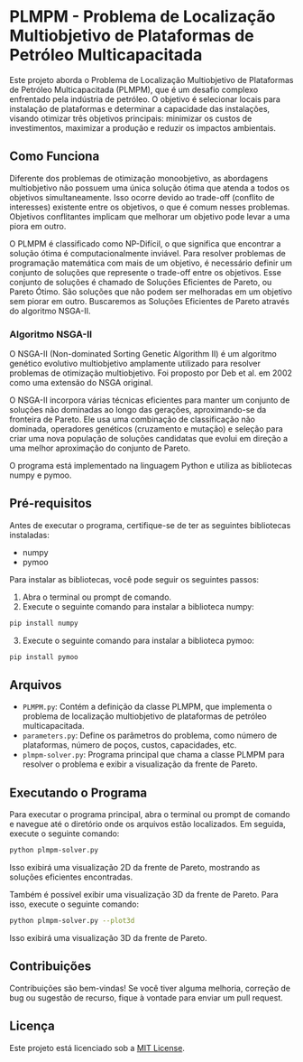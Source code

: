 # PLMPM - Problema de Localização Multiobjetivo de Plataformas de Petróleo Multicapacitada

Este projeto aborda o Problema de Localização Multiobjetivo de Plataformas de Petróleo Multicapacitada (PLMPM), que é um desafio complexo enfrentado pela indústria de petróleo. O objetivo é selecionar locais para instalação de plataformas e determinar a capacidade das instalações, visando otimizar três objetivos principais: minimizar os custos de investimentos, maximizar a produção e reduzir os impactos ambientais.

## Como Funciona

Diferente dos problemas de otimização monoobjetivo, as abordagens multiobjetivo não possuem uma única solução ótima que atenda a todos os objetivos simultaneamente. Isso ocorre devido ao trade-off (conflito de interesses) existente entre os objetivos, o que é comum nesses problemas. Objetivos conflitantes implicam que melhorar um objetivo pode levar a uma piora em outro.

O PLMPM é classificado como NP-Difícil, o que significa que encontrar a solução ótima é computacionalmente inviável. Para resolver problemas de programação matemática com mais de um objetivo, é necessário definir um conjunto de soluções que represente o trade-off entre os objetivos. Esse conjunto de soluções é chamado de Soluções Eficientes de Pareto, ou Pareto Ótimo. São soluções que não podem ser melhoradas em um objetivo sem piorar em outro. Buscaremos as Soluções Eficientes de Pareto através do algoritmo NSGA-II.

### Algoritmo NSGA-II

O NSGA-II (Non-dominated Sorting Genetic Algorithm II) é um algoritmo genético evolutivo multiobjetivo amplamente utilizado para resolver problemas de otimização multiobjetivo. Foi proposto por Deb et al. em 2002 como uma extensão do NSGA original.

O NSGA-II incorpora várias técnicas eficientes para manter um conjunto de soluções não dominadas ao longo das gerações, aproximando-se da fronteira de Pareto. Ele usa uma combinação de classificação não dominada, operadores genéticos (cruzamento e mutação) e seleção para criar uma nova população de soluções candidatas que evolui em direção a uma melhor aproximação do conjunto de Pareto.

O programa está implementado na linguagem Python e utiliza as bibliotecas numpy e pymoo.

## Pré-requisitos

Antes de executar o programa, certifique-se de ter as seguintes bibliotecas instaladas:

- numpy
- pymoo

Para instalar as bibliotecas, você pode seguir os seguintes passos:

1. Abra o terminal ou prompt de comando.
2. Execute o seguinte comando para instalar a biblioteca numpy:

```bash
pip install numpy
```

3. Execute o seguinte comando para instalar a biblioteca pymoo:

```bash
pip install pymoo

```

## Arquivos

- `PLMPM.py`: Contém a definição da classe PLMPM, que implementa o problema de localização multiobjetivo de plataformas de petróleo multicapacitada.
- `parameters.py`: Define os parâmetros do problema, como número de plataformas, número de poços, custos, capacidades, etc.
- `plmpm-solver.py`: Programa principal que chama a classe PLMPM para resolver o problema e exibir a visualização da frente de Pareto.

## Executando o Programa

Para executar o programa principal, abra o terminal ou prompt de comando e navegue até o diretório onde os arquivos estão localizados. Em seguida, execute o seguinte comando:

```bash
python plmpm-solver.py
```

Isso exibirá uma visualização 2D da frente de Pareto, mostrando as soluções eficientes encontradas.

Também é possível exibir uma visualização 3D da frente de Pareto. Para isso, execute o seguinte comando:


```bash
python plmpm-solver.py --plot3d
```

Isso exibirá uma visualização 3D da frente de Pareto.

## Contribuições

Contribuições são bem-vindas! Se você tiver alguma melhoria, correção de bug ou sugestão de recurso, fique à vontade para enviar um pull request.

## Licença

Este projeto está licenciado sob a [MIT License](https://opensource.org/licenses/MIT).

